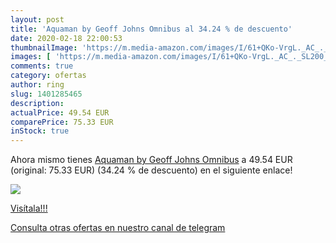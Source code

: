 ```yaml
---
layout: post
title: 'Aquaman by Geoff Johns Omnibus al 34.24 % de descuento'
date: 2020-02-18 22:00:53
thumbnailImage: 'https://m.media-amazon.com/images/I/61+QKo-VrgL._AC_._SL200_.jpg'
images: [ 'https://m.media-amazon.com/images/I/61+QKo-VrgL._AC_._SL200_.jpg' ]
comments: true
category: ofertas
author: ring
slug: 1401285465
description:
actualPrice: 49.54 EUR
comparePrice: 75.33 EUR
inStock: true
---
```


Ahora mismo tienes [Aquaman by Geoff Johns Omnibus](https://www.amazon.com/dp/1401285465/?tag=redken08-20) a 49.54 EUR (original: 75.33 EUR) (34.24 %  de descuento) en el siguiente enlace!

[![](https://m.media-amazon.com/images/I/61+QKo-VrgL._AC_._SL200_.jpg)](https://www.amazon.com/dp/1401285465/?tag=redken08-20)

[Visítala!!!](https://www.amazon.com/dp/1401285465/?tag=redken08-20)

[Consulta otras ofertas en nuestro canal de telegram](https://t.me/s/ofertas25)
